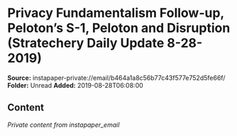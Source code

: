 # Privacy Fundamentalism Follow-up, Peloton’s S-1, Peloton and Disruption (Stratechery Daily Update 8-28-2019)

**Source:** instapaper-private://email/b464a1a8c56b77c43f577e752d5fe66f/
**Folder:** Unread
**Added:** 2019-08-28T06:08:00




## Content
*Private content from instapaper_email*
